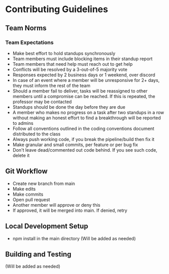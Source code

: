 # Contributing Guidelines

## Team Norms

### Team Expectations
- Make best effort to hold standups synchronously
- Team members must include blocking items in their standup report
- Team members that need help must reach out to get help
- Conflicts will be resolved by a 3-out-of-5 majority vote
- Responses expected by 2 business days or 1 weekend, over discord
- In case of an event where a member will be unresponsive for 2+ days, they must inform the rest of the team
- Should a member fail to deliver, tasks will be reassigned to other members until a compromise can be reached. If this is repeated, the professor may be contacted
- Standups should be done the day before they are due
- A member who makes no progress on a task after two standups in a row without making an honest effort to find a breakthrough will be reported to admins
- Follow all conventions outlined in the coding conventions document distributed to the class
- Always push working code, if you break the pipeline/build then fix it
- Make granular and small commits, per feature or per bug fix
- Don't leave dead/commented out code behind. If you see such code, delete it

## Git Workflow
- Create new branch from main
- Make edits
- Make commits
- Open pull request
- Another member will approve or deny this
- If approved, it will be merged into main. If denied, retry

## Local Development Setup
- npm install in the main directory
(Will be added as needed)

## Building and Testing
(Will be added as needed)